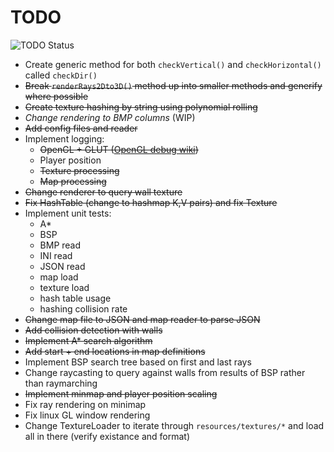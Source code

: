 # TODO

![TODO Status](https://img.shields.io/badge/TODO-outstanding-yellow?style=for-the-badge&logo=markdown)

* Create generic method for both `checkVertical()` and `checkHorizontal()` called `checkDir()`
* ~~Break `renderRays2Dto3D()` method up into smaller methods and generify where possible~~
* ~~Create texture hashing by string using polynomial rolling~~
* *Change rendering to BMP columns* (WIP)
* ~~Add config files and reader~~
* Implement logging:
  * ~~OpenGL + GLUT ([OpenGL debug wiki](https://www.khronos.org/opengl/wiki/Debug_Output))~~
  * Player position
  * ~~Texture processing~~
  * ~~Map processing~~
* ~~Change renderer to query wall texture~~
* ~~Fix HashTable (change to hashmap K,V pairs) and fix Texture~~
* Implement unit tests:
  * A*
  * BSP
  * BMP read
  * INI read
  * JSON read
  * map load
  * texture load
  * hash table usage
  * hashing collision rate
* ~~Change map file to JSON and map reader to parse JSON~~
* ~~Add collision detection with walls~~
* ~~Implement A* search algorithm~~
* ~~Add start + end locations in map definitions~~
* Implement BSP search tree based on first and last rays
* Change raycasting to query against walls from results of BSP rather than raymarching
* ~~Implement minmap and player position scaling~~
* Fix ray rendering on minimap
* Fix linux GL window rendering
* Change TextureLoader to iterate through `resources/textures/*` and load all in there (verify existance and format)
